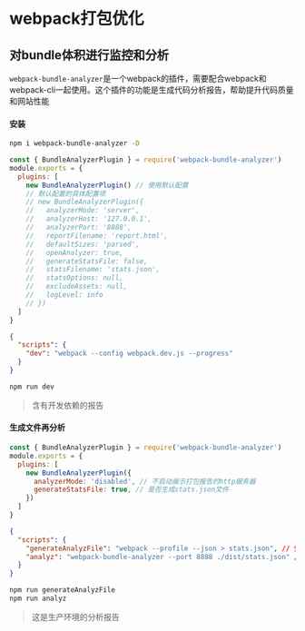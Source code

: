 # webpack打包优化



## 对bundle体积进行监控和分析

`webpack-bundle-analyzer`是一个webpack的插件，需要配合webpack和webpack-cli一起使用。这个插件的功能是生成代码分析报告，帮助提升代码质量和网站性能

#### 安装

```bash
npm i webpack-bundle-analyzer -D
```

```js
const { BundleAnalyzerPlugin } = require('webpack-bundle-analyzer')
module.exports = {
  plugins: [
    new BundleAnalyzerPlugin() // 使用默认配置
    // 默认配置的具体配置项
    // new BundleAnalyzerPlugin({
    //   analyzerMode: 'server',
    //   analyzerHost: '127.0.0.1',
    //   analyzerPort: '8888',
    //   reportFilename: 'report.html',
    //   defaultSizes: 'parsed',
    //   openAnalyzer: true,
    //   generateStatsFile: false,
    //   statsFilename: 'stats.json',
    //   statsOptions: null,
    //   excludeAssets: null,
    //   logLevel: info
    // })
  ]
}
```

```json
{
  "scripts": {
    "dev": "webpack --config webpack.dev.js --progress"
  }
}
```
```bash
npm run dev
```

> 含有开发依赖的报告

#### 生成文件再分析

```js
const { BundleAnalyzerPlugin } = require('webpack-bundle-analyzer')
module.exports = {
  plugins: [
    new BundleAnalyzerPlugin({
      analyzerMode: 'disabled', // 不启动展示打包报告的http服务器
      generateStatsFile: true, // 是否生成stats.json文件
    })
  ]
}
```

```json
{
  "scripts": {
    "generateAnalyzFile": "webpack --profile --json > stats.json", // 生成分析文件
    "analyz": "webpack-bundle-analyzer --port 8888 ./dist/stats.json" // 启动展示打包报告的http服务器
  }
}
```

```bash
npm run generateAnalyzFile
npm run analyz
```

> 这是生产环境的分析报告